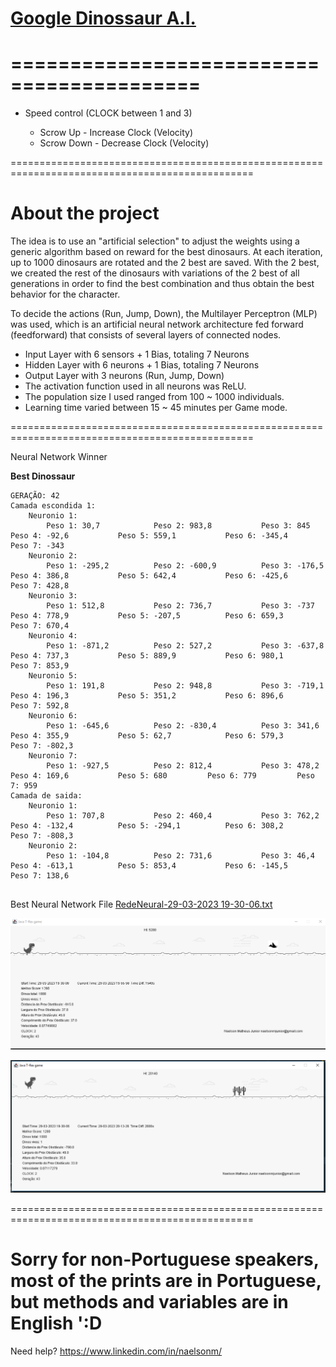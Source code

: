 # [Google Dinossaur A.I. ](chrome://dino)


==========================================
======================================================

* Speed control (CLOCK between 1 and 3)

  * Scrow Up - Increase Clock (Velocity)
  * Scrow Down - Decrease Clock (Velocity)


================================================================================================

# About the project

The idea is to use an "artificial selection" to adjust the weights using a generic algorithm based on reward for the best dinosaurs. At each iteration, up to 1000 dinosaurs are rotated and the 2 best are saved. With the 2 best, we created the rest of the dinosaurs with variations of the 2 best of all generations in order to find the best combination and thus obtain the best behavior for the character.

To decide the actions (Run, Jump, Down), the Multilayer Perceptron (MLP) was used, which is an artificial neural network architecture fed forward (feedforward) that consists of several layers of connected nodes.

- Input Layer with 6 sensors + 1 Bias, totaling 7 Neurons
- Hidden Layer with 6 neurons + 1 Bias, totaling 7 Neurons
- Output Layer with 3 neurons (Run, Jump, Down)
- The activation function used in all neurons was ReLU.
- The population size I used ranged from 100 ~ 1000 individuals.
- Learning time varied between 15 ~ 45 minutes per Game mode.

================================================================================================

Neural Network Winner

**Best Dinossaur**
```agsl
GERAÇÃO: 42
Camada escondida 1:
	Neuronio 1:
		Peso 1: 30,7			Peso 2: 983,8			Peso 3: 845			Peso 4: -92,6			Peso 5: 559,1			Peso 6: -345,4			Peso 7: -343	
	Neuronio 2:
		Peso 1: -295,2			Peso 2: -600,9			Peso 3: -176,5			Peso 4: 386,8			Peso 5: 642,4			Peso 6: -425,6			Peso 7: 428,8	
	Neuronio 3:
		Peso 1: 512,8			Peso 2: 736,7			Peso 3: -737			Peso 4: 778,9			Peso 5: -207,5			Peso 6: 659,3			Peso 7: 670,4	
	Neuronio 4:
		Peso 1: -871,2			Peso 2: 527,2			Peso 3: -637,8			Peso 4: 737,3			Peso 5: 889,9			Peso 6: 980,1			Peso 7: 853,9	
	Neuronio 5:
		Peso 1: 191,8			Peso 2: 948,8			Peso 3: -719,1			Peso 4: 196,3			Peso 5: 351,2			Peso 6: 896,6			Peso 7: 592,8	
	Neuronio 6:
		Peso 1: -645,6			Peso 2: -830,4			Peso 3: 341,6			Peso 4: 355,9			Peso 5: 62,7			Peso 6: 579,3			Peso 7: -802,3	
	Neuronio 7:
		Peso 1: -927,5			Peso 2: 812,4			Peso 3: 478,2			Peso 4: 169,6			Peso 5: 680			Peso 6: 779			Peso 7: 959	
Camada de saida:
	Neuronio 1:
		Peso 1: 707,8			Peso 2: 460,4			Peso 3: 762,2			Peso 4: -132,4			Peso 5: -294,1			Peso 6: 308,2			Peso 7: -808,3	
	Neuronio 2:
		Peso 1: -104,8			Peso 2: 731,6			Peso 3: 46,4			Peso 4: -613,1			Peso 5: 853,4			Peso 6: -145,5			Peso 7: 138,6	


```
Best Neural Network File
[RedeNeural-29-03-2023 19-30-06.txt](resources%2FRedeNeural-29-03-2023%2019-30-06.txt)

![melhor-resultado-5000.png](melhor-resultado-5000.png)

![melhor-resultado-20000.png](melhor-resultado-20000.png)

================================================================================================

Sorry for non-Portuguese speakers, most of the prints are in Portuguese, but methods and variables are in English ':D
================================================================================================


Need help? https://www.linkedin.com/in/naelsonm/